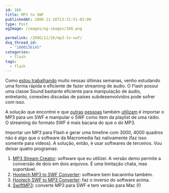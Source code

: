 ```yaml
---
id: 166
title: MP3 to SWF
publishedAt: 2006-11-26T13:31:51-02:00
type: Post
ogImage: /images/og-images/166.png

permalink: /2006/11/26/mp3-to-swf/
dsq_thread_id:
  - "1000136145"
categories:
  - flash
tags:
  - flash
---
```

Como [estou trabalhando](http://www.is.ind.br) muito nessas últimas semanas, venho estudando uma forma rápida e eficiente de fazer streaming de áudio. O Flash possui uma classe Sound bastante eficiente para manipulação de áudio, entretanto, conexões discadas de países subdesenvolvidos pode sofrer com isso.

A solução que encontrei e que [outras](http://www.colletivo.com.br/) [pessoas](http://cavalera.com.br/) também [utilizam](http://www.redley.com) é importar o MP3 para um SWF e manipular o SWF como item da playlist de uma rádio. O streaming do formato SWF é mais bacana do que o do MP3.

Importar um MP3 para Flash e gerar uma timeline com 3000, 4000 quadros não é algo que o software da Macromedia faz nativamente (faz isso somente para vídeos). A solução, então, é usar softwares de terceiros. Vou deixar quatro programas:  
1) [MP3 Stream Creator](http://www.guangmingsoft.net/msc/): software que eu utilizei. A versão demo permite a conversão de dois em dois arquivos. É uma limitação chata, mas suportável.  
2) [Hootech MP3 to SWF Converter](http://www.hootech.com/mp3_to_swf_converter/): software bem bacaninha também.  
3) [Hootech SWF to MP3 Converter](http://www.hootech.com/swf_to_mp3_converter/): faz o inverso do software acima.  
4) [SwiftMP3](http://www.swift-tools.net/): converte MP3 para SWF e tem versão para Mac (!)
